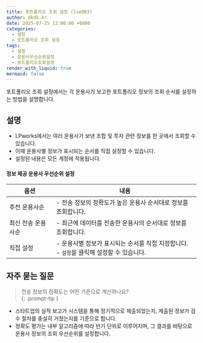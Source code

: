 ```yaml
---
title: 포트폴리오 조회 설정 (lse003)
author: dkdk.kr
date: 2025-07-25 13:00:00 +0800
categories:
  - 설정
  - 포트폴리오 조회 설정
tags:
  - 설정
  - 운용사우선순위설정
  - 포트폴리오조회설정
render_with_liquid: true
mermaid: false
---
```

포트폴리오 조회 설정에서는 각 운용사가 보고한 포트폴리오 정보의 조회 순서를 설정하는 방법을 설명합니다.


## 설명
- LPworks에서는 여러 운용사가 보낸 조합 및 투자 관련 정보를 한 곳에서 조회할 수 있습니다.
- 이때 운용사별 정보가 표시되는 순서를 직접 설정할 수 있습니다.
- 설정된 내용은 모든 계정에 적용됩니다.

#### 정보 제공 운용사 우선순위 설정

| 옵션         | 내용                                                       |
| ---------- | -------------------------------------------------------- |
| 추천 운용사순    | - 전송 정보의 정확도가 높은 운용사 순서대로 정보를 조회합니다.                     |
| 최신 전송 운용사순 | - 최근에 데이터를 전송한 운용사의 순서대로 정보를 조회합니다.                      |
| 직접 설정      | - 운용사별 정보가 표시되는 순서를 직접 지정합니다.<br>- `설정`을 클릭해 설정할 수 있습니다. |

## 자주 묻는 질문

> 전송 정보의 정확도는 어떤 기준으로 계산하나요?  
{: .prompt-tip }
- 스타트업의 실적 보고가 시스템을 통해 정기적으로 제출되었는지, 제출된 정보가 검수 절차를 충실히 거쳤는지를 기준으로 합니다.
- 정확도 평가는 내부 알고리즘에 따라 반기 단위로 이루어지며, 그 결과를 바탕으로 운용사 정보의 조회 우선순위를 설정합니다.

